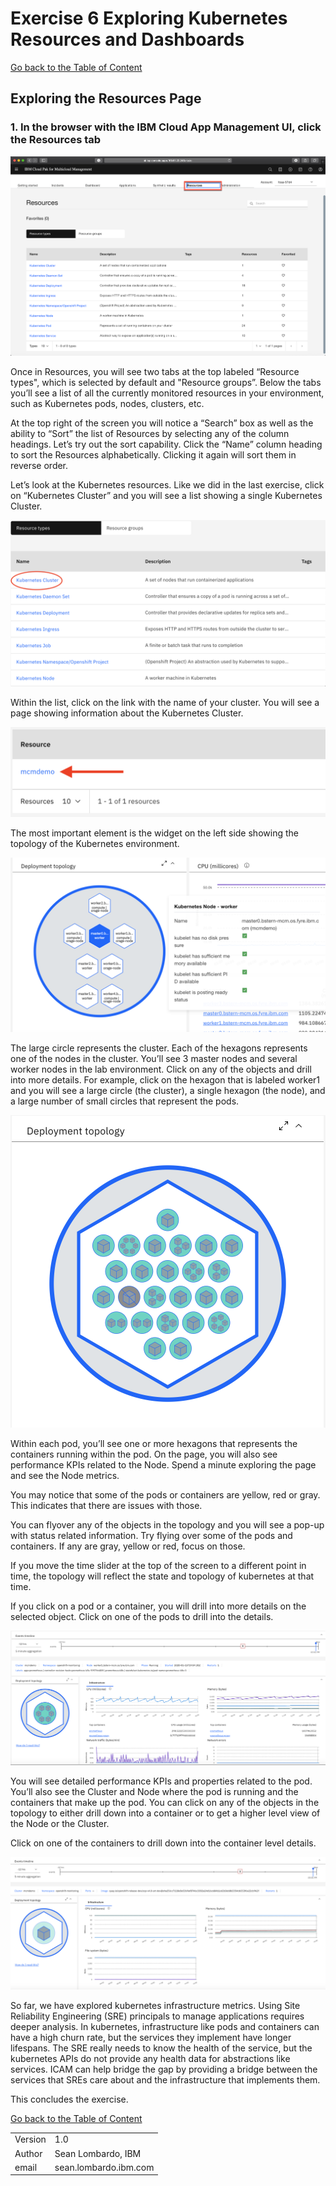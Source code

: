 # Exercise 6 Exploring Kubernetes Resources and Dashboards

[Go back to the Table of Content](../../README.md)

## Exploring the Resources Page

### 1. In the browser with the IBM Cloud App Management UI, click the **Resources** tab

![](images/2020-01-11-17-25-42.png)

Once in Resources, you will see two tabs at the top labeled “Resource types", which is selected by default and "Resource groups”.  Below the tabs you’ll see a list of all the currently monitored resources in your environment, such as Kubernetes pods, nodes, clusters, etc.

At the top right of the screen you will notice a “Search” box as well as the ability to “Sort” the list of Resources by selecting any of the column headings.  Let’s try out the sort capability.  Click the “Name” column heading to sort the Resources alphabetically.  Clicking it again will sort them in reverse order.

Let’s look at the Kubernetes resources.  Like we did in the last exercise, click on “Kubernetes Cluster” and you will see a list showing a single Kubernetes Cluster.

![](images/2020-01-16-14-50-29.png)

Within the list, click on the link with the name of your cluster.  You will see a page showing information about the Kubernetes Cluster.   

![](images/2020-01-16-14-53-50.png)

The most important element is the widget on the left side showing the topology of the Kubernetes environment.

![](images/2020-01-16-14-56-16.png)

The large circle represents the cluster.  Each of the hexagons represents one of the nodes in the cluster.  You’ll see 3 master nodes and several worker nodes in the lab environment.  Click on any of the objects and drill into more details.  For example, click on the hexagon that is labeled worker1 and you will see a large circle (the cluster), a single hexagon (the node), and a large number of small circles that represent the pods.

![](images/2020-01-16-15-02-32.png)

Within each pod, you’ll see one or more hexagons that represents the containers running within the pod.   On the page, you will also see performance KPIs related to the Node.  Spend a minute exploring the page and see the Node metrics.

You may notice that some of the pods or containers are yellow, red or gray.  This indicates that there are issues with those.

You can flyover any of the objects in the topology and you will see a pop-up with status related information.  Try flying over some of the pods and containers. If any are gray, yellow or red, focus on those.

If you move the time slider at the top of the screen to a different point in time, the topology will reflect the state and topology of kubernetes at that time.

If you click on a pod or a container, you will drill into more details on the selected object.  Click on one of the pods to drill into the details.

![](images/2020-01-16-15-09-15.png)

You will see detailed performance KPIs and properties related to the pod.  You’ll also see the Cluster and Node where the pod is running and the containers that make up the pod.   You can click on any of the objects in the topology to either drill down into a container or to get a higher level view of the Node or the Cluster.

Click on one of the containers to drill down into the container level details.

![](images/2020-01-16-15-11-47.png)

So far, we have explored kubernetes infrastructure metrics. Using Site Reliability Engineering (SRE) principals to manage applications requires deeper analysis. In kubernetes, infrastructure like pods and containers can have a high churn rate, but the services they implement have longer lifespans. The SRE really needs to know the health of the service, but the kubernetes APIs do not provide any health data for abstractions like services. ICAM can help bridge the gap by providing a bridge between the services that SREs care about and the infrastructure that implements them.

This concludes the exercise.

[Go back to the Table of Content](../../README.md)

<table>
  <tr>
    <td>Version</td>
    <td>1.0</td>
  </tr>
  <tr>
    <td>Author</td>
    <td>Sean Lombardo, IBM</td>
  </tr>
  <tr>
    <td>email</td>
    <td>sean.lombardo.ibm.com</td>
  </tr>
</table>
